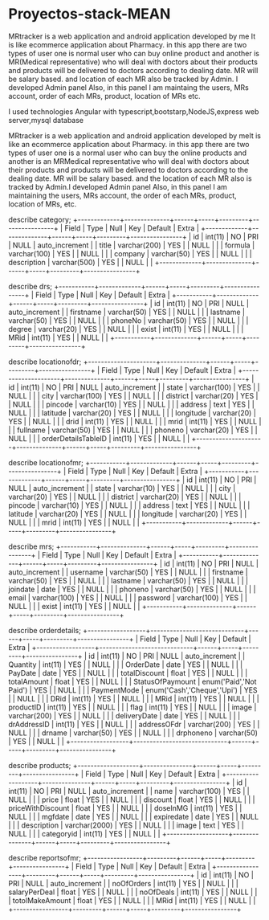 # Proyectos-stack-MEAN



MRtracker is a web application and android application developed by me
It is like ecommerce application about Pharmacy. in this app there are two types of user one is normal user who can buy online product 
and another is MR(Medical representative) who will deal with doctors about their products and products will be delivered to doctors according to dealing date. MR will be salary based. and location of each MR also be tracked by Admin.
I developed Admin panel Also, in this panel I am maintaing the users, MRs account, order of each MRs, product, location of MRs etc.

I used technologies Angular with typescript,bootstarp,NodeJS,express web server,mysql database 





MRtracker is a web application and android application developed by meIt is like an ecommerce application about Pharmacy. in this app there are two types of user one is a normal user who can buy the online products and another is an MRMedical representative who will deal with doctors about their products and products will be delivered to doctors according to the dealing date. MR will be salary based. and the location of each MR also is tracked by Admin.I developed Admin panel Also, in this panel I am maintaining the users, MRs account, the order of each MRs, product, location of MRs, etc.




describe category;
+-------------+--------------+------+-----+---------+----------------+
| Field       | Type         | Null | Key | Default | Extra          |
+-------------+--------------+------+-----+---------+----------------+
| id          | int(11)      | NO   | PRI | NULL    | auto_increment |
| title       | varchar(200) | YES  |     | NULL    |                |
| formula     | varchar(100) | YES  |     | NULL    |                |
| company     | varchar(50)  | YES  |     | NULL    |                |
| description | varchar(500) | YES  |     | NULL    |                |
+-------------+--------------+------+-----+---------+----------------+


 describe drs;
+-----------+-------------+------+-----+---------+----------------+
| Field     | Type        | Null | Key | Default | Extra          |
+-----------+-------------+------+-----+---------+----------------+
| id        | int(11)     | NO   | PRI | NULL    | auto_increment |
| firstname | varchar(50) | YES  |     | NULL    |                |
| lastname  | varchar(50) | YES  |     | NULL    |                |
| phoneNo   | varchar(50) | YES  |     | NULL    |                |
| degree    | varchar(20) | YES  |     | NULL    |                |
| exist     | int(11)     | YES  |     | NULL    |                |
| MRid      | int(11)     | YES  |     | NULL    |                |
+-----------+-------------+------+-----+---------+----------------+


describe locationofdr;
+---------------------+--------------+------+-----+---------+----------------+
| Field               | Type         | Null | Key | Default | Extra          |
+---------------------+--------------+------+-----+---------+----------------+
| id                  | int(11)      | NO   | PRI | NULL    | auto_increment |
| state               | varchar(100) | YES  |     | NULL    |                |
| city                | varchar(100) | YES  |     | NULL    |                |
| district            | varchar(20)  | YES  |     | NULL    |                |
| pincode             | varchar(10)  | YES  |     | NULL    |                |
| address             | text         | YES  |     | NULL    |                |
| latitude            | varchar(20)  | YES  |     | NULL    |                |
| longitude           | varchar(20)  | YES  |     | NULL    |                |
| drid                | int(11)      | YES  |     | NULL    |                |
| mrid                | int(11)      | YES  |     | NULL    |                |
| fullname            | varchar(50)  | YES  |     | NULL    |                |
| phoneno             | varchar(20)  | YES  |     | NULL    |                |
| orderDetailsTableID | int(11)      | YES  |     | NULL    |                |
+---------------------+--------------+------+-----+---------+----------------+


describe locationofmr;
+-----------+-------------+------+-----+---------+----------------+
| Field     | Type        | Null | Key | Default | Extra          |
+-----------+-------------+------+-----+---------+----------------+
| id        | int(11)     | NO   | PRI | NULL    | auto_increment |
| state     | varchar(10) | YES  |     | NULL    |                |
| city      | varchar(20) | YES  |     | NULL    |                |
| district  | varchar(20) | YES  |     | NULL    |                |
| pincode   | varchar(10) | YES  |     | NULL    |                |
| address   | text        | YES  |     | NULL    |                |
| latitude  | varchar(20) | YES  |     | NULL    |                |
| longitude | varchar(20) | YES  |     | NULL    |                |
| mrid      | int(11)     | YES  |     | NULL    |                |
+-----------+-------------+------+-----+---------+----------------+



 describe mrs;
+-----------+--------------+------+-----+---------+----------------+
| Field     | Type         | Null | Key | Default | Extra          |
+-----------+--------------+------+-----+---------+----------------+
| id        | int(11)      | NO   | PRI | NULL    | auto_increment |
| username  | varchar(50)  | YES  |     | NULL    |                |
| firstname | varchar(50)  | YES  |     | NULL    |                |
| lastname  | varchar(50)  | YES  |     | NULL    |                |
| joindate  | date         | YES  |     | NULL    |                |
| phoneno   | varchar(50)  | YES  |     | NULL    |                |
| email     | varchar(100) | YES  |     | NULL    |                |
| password  | varchar(100) | YES  |     | NULL    |                |
| exist     | int(11)      | YES  |     | NULL    |                |
+-----------+--------------+------+-----+---------+----------------+



describe orderdetails;
+------------------+-----------------------------+------+-----+---------+----------------+
| Field            | Type                        | Null | Key | Default | Extra          |
+------------------+-----------------------------+------+-----+---------+----------------+
| id               | int(11)                     | NO   | PRI | NULL    | auto_increment |
| Quantity         | int(11)                     | YES  |     | NULL    |                |
| OrderDate        | date                        | YES  |     | NULL    |                |
| PayDate          | date                        | YES  |     | NULL    |                |
| totalDiscount    | float                       | YES  |     | NULL    |                |
| totalAmount      | float                       | YES  |     | NULL    |                |
| StatusOfPaymount | enum('Paid','Not Paid')     | YES  |     | NULL    |                |
| PaymentMode      | enum('Cash','Cheque','Upi') | YES  |     | NULL    |                |
| DRid             | int(11)                     | YES  |     | NULL    |                |
| MRid             | int(11)                     | YES  |     | NULL    |                |
| productID        | int(11)                     | YES  |     | NULL    |                |
| flag             | int(11)                     | YES  |     | NULL    |                |
| image            | varchar(200)                | YES  |     | NULL    |                |
| deliveryDate     | date                        | YES  |     | NULL    |                |
| drAddressID      | int(11)                     | YES  |     | NULL    |                |
| addressOFdr      | varchar(200)                | YES  |     | NULL    |                |
| drname           | varchar(50)                 | YES  |     | NULL    |                |
| drphoneno        | varchar(50)                 | YES  |     | NULL    |                |
+------------------+-----------------------------+------+-----+---------+----------------+


describe products;
+-------------------+---------------+------+-----+---------+----------------+
| Field             | Type          | Null | Key | Default | Extra          |
+-------------------+---------------+------+-----+---------+----------------+
| id                | int(11)       | NO   | PRI | NULL    | auto_increment |
| name              | varchar(100)  | YES  |     | NULL    |                |
| price             | float         | YES  |     | NULL    |                |
| discount          | float         | YES  |     | NULL    |                |
| priceWithDiscount | float         | YES  |     | NULL    |                |
| doseInMG          | int(11)       | YES  |     | NULL    |                |
| mgfdate           | date          | YES  |     | NULL    |                |
| expiredate        | date          | YES  |     | NULL    |                |
| description       | varchar(2000) | YES  |     | NULL    |                |
| image             | text          | YES  |     | NULL    |                |
| categoryid        | int(11)       | YES  |     | NULL    |                |
+-------------------+---------------+------+-----+---------+----------------+



describe reportsofmr;
+-----------------+---------+------+-----+---------+----------------+
| Field           | Type    | Null | Key | Default | Extra          |
+-----------------+---------+------+-----+---------+----------------+
| id              | int(11) | NO   | PRI | NULL    | auto_increment |
| noOfOrders      | int(11) | YES  |     | NULL    |                |
| salaryPerDeal   | float   | YES  |     | NULL    |                |
| noOfDeals       | int(11) | YES  |     | NULL    |                |
| totolMakeAmount | float   | YES  |     | NULL    |                |
| MRid            | int(11) | YES  |     | NULL    |                |
+-----------------+---------+------+-----+---------+----------------+


